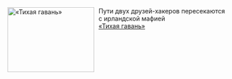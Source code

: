 <!--2025-01-01 16:29:06-->
<div class="yb">
  <div class="rss smaller1"><a href="https://www.kino-teatr.ru/video/44963/" title="«Тихая гавань»"><img src="https://www.kino-teatr.ru/video/3/6/44963/poster.jpg" width="196" height="147" align="left" hspace="5" style="margin: 0px 10px 0px 5px" alt="«Тихая гавань»"/></a>Пути двух друзей-хакеров пересекаются с ирландской мафией <br><a class="light" href="https://www.kino-teatr.ru/video/44963/">«Тихая гавань»</a></div>
</div>

